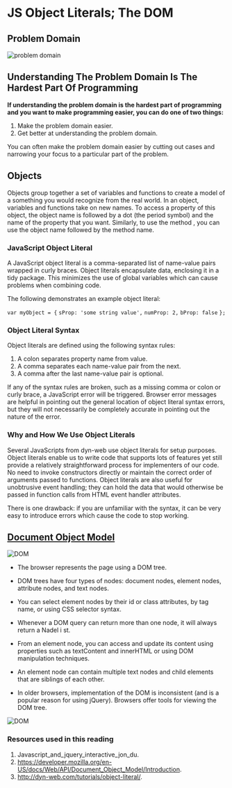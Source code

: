 # JS Object Literals; The DOM

## Problem Domain

![problem domain](https://texavi.com/blog/wp-content/uploads/2011/09/Problems_vs_Solutions_Model_TexaviInnovativeSolutions.png)

## Understanding The Problem Domain Is The Hardest Part Of Programming

**If understanding the problem domain is the hardest part of programming and you want to make programming easier, you can do one of two things:**

1. Make the problem domain easier.
2. Get better at understanding the problem domain.

You can often make the problem domain easier by cutting out cases and narrowing your focus to a particular part of the problem.

## Objects

Objects group together a set of variables and functions to create a model of a something you would recognize from the 
real world. In an object, variables and functions take on new names.
To access a property of this object, the object name
is followed by a dot (the period symbol) and the name of the property that you want.
Similarly, to use the method , you can use the object name followed by the method name.

### JavaScript Object Literal

A JavaScript object literal is a comma-separated list of name-value pairs wrapped in curly braces. Object literals encapsulate data, enclosing it in a tidy package. This minimizes the use of global variables which can cause problems when combining code.

The following demonstrates an example object literal:

`var myObject = {`
    `sProp: 'some string value',`
    `numProp: 2,`
    `bProp: false`
`};`

### Object Literal Syntax

Object literals are defined using the following syntax rules:

1. A colon separates property name from value.
2. A comma separates each name-value pair from the next.
3. A comma after the last name-value pair is optional.

If any of the syntax rules are broken, such as a missing comma or colon or curly brace, a JavaScript error will be triggered. Browser error messages are helpful in pointing out the general location of object literal syntax errors, but they will not necessarily be completely accurate in pointing out the nature of the error.

### Why and How We Use Object Literals

Several JavaScripts from dyn-web use object literals for setup purposes. Object literals enable us to write code that supports lots of features yet still provide a relatively straightforward process for implementers of our code. No need to invoke constructors directly or maintain the correct order of arguments passed to functions. Object literals are also useful for unobtrusive event handling; they can hold the data that would otherwise be passed in function calls from HTML event handler attributes.

There is one drawback: if you are unfamiliar with the syntax, it can be very easy to introduce errors which cause the code to stop working.

## [Document Object Model](https://developer.mozilla.org/en-US/docs/Web/API/Document_Object_Model/Introduction)

![DOM](https://devopedia.org/images/article/282/9041.1597665465.jpg)

* The browser represents the page using a DOM tree.

* DOM trees have four types of nodes: document nodes,
element nodes, attribute nodes, and text nodes.

* You can select element nodes by their id or class
attributes, by tag name, or using CSS selector syntax.

* Whenever a DOM query can return more than one
node, it will always return a Nadel i st.

* From an element node, you can access and update its
content using properties such as textContent and
innerHTML or using DOM manipulation techniques.

* An element node can contain multiple text nodes and
child elements that are siblings of each other.

* In older browsers, implementation of the DOM is
inconsistent (and is a popular reason for using jQuery).
Browsers offer tools for viewing the DOM tree.

![DOM](https://vikaswebclasses.com/wp-content/uploads/2020/11/screenshot-www.youtube.com-2020.11.03-16_08_39-768x354.png)

### Resources used in this reading

1. Javascript_and_jquery_interactive_jon_du.
2. <https://developer.mozilla.org/en-US/docs/Web/API/Document_Object_Model/Introduction>.
3. <http://dyn-web.com/tutorials/object-literal/>.
